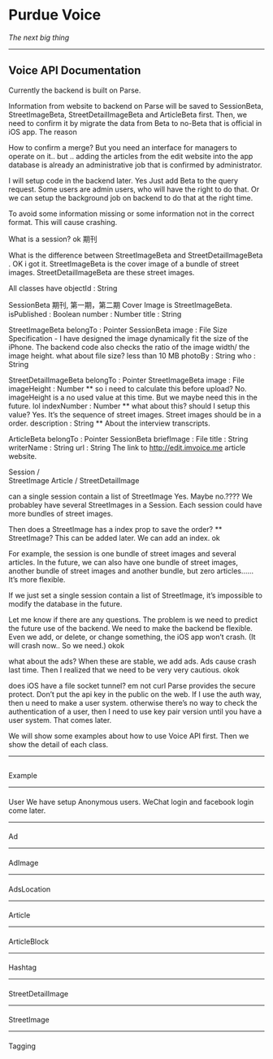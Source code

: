 # Purdue Voice
*The next big thing*


---
## Voice API Documentation
Currently the backend is built on Parse. 


Information from website to backend on Parse will be saved to SessionBeta, StreetImageBeta, StreetDetailImageBeta and ArticleBeta first. Then, we need to confirm it by migrate the data from Beta to no-Beta that is official in iOS app. The reason 

How to confirm a merge? But you need an interface for managers to operate on it..
but .. adding the articles from the edit website into the app database is already an administrative job that is confirmed by administrator.

I will setup code in the backend later. Yes
Just add Beta to the query request.
Some users are admin users, who will have the right to do that. Or we can setup the background job on backend to do that at the right time.

To avoid some information missing or some information not in the correct format. This will cause crashing.

What is a session? ok
期刊

What is the difference between StreetImageBeta and StreetDetailImageBeta . OK i got it.
StreetImageBeta is the cover image of a bundle of street images. StreetDetailImageBeta are these street images. 


All classes have
objectId : String

SessionBeta
期刊, 第一期，第二期
Cover Image is StreetImageBeta.
isPublished : Boolean
number : Number
title : String

StreetImageBeta
belongTo : Pointer  SessionBeta
image : File 
	Size Specification - I have designed the image dynamically fit the size of the iPhone. The backend code also checks the ratio of the image width/ the image height.
	what about file size? less than 10 MB
photoBy : String
who : String

StreetDetailImageBeta
belongTo : Pointer  StreetImageBeta
image : File
imageHeight : Number ** so i need to calculate this before upload? No. imageHeight is a no used value at this time. But we maybe need this in the future. lol
indexNumber : Number ** what about this? should I setup this value? Yes. It’s the sequence of  street images. Street images should be in a order.
description : String  ** About the interview transcripts.


ArticleBeta
belongTo : Pointer SessionBeta
briefImage : File
title : String
writerName : String
url : String
	The link to http://edit.imvoice.me article website.



Session
			/	\
	StreetImage		Article
	       /
StreetDetailImage

can a single session contain a list of StreetImage
Yes. Maybe no.???? We probabley have several StreetImages in a Session. Each session could have more bundles of street images. 

Then does a StreetImage has a index prop to save the order?
** StreetImage?
This can be added later.
We can add an index. ok

For example, the session is one bundle of street images and several articles.
In the future, we can also have one bundle of street images, another bundle of street images and another bundle, but zero articles……
It’s more flexible.

If we just set a single session contain a list of StreetImage, it’s impossible to modify the database in the future.

Let me know if there are any questions. The problem is we need to predict the future use of the backend. We need to make the backend be flexible. Even we add, or delete, or change something, the iOS app won’t crash. (It will crash now.. So we need.)
okok

what about the ads?
When these are stable, we add ads. Ads cause crash last time. Then I realized that we need to be very very cautious.
okok

does iOS have a file socket tunnel? em not curl
Parse provides the secure protect. Don’t put the api key in the public on the web.
If I use the auth way, then u need to make a user system. otherwise there’s no way to check the authentication of a user, then I need to use key pair version until you have a user system.
That comes later.





We will show some examples about how to use Voice API first. Then we show the detail of each class.

---
##
Example

---
####
User
We have setup Anonymous users. WeChat login and facebook login come later.

---
####
Ad

---
####
AdImage


---
####
AdsLocation

---
####
Article

---
####
ArticleBlock


---
####
Hashtag


---
####
StreetDetailImage


---
####
StreetImage


---
####
Tagging









